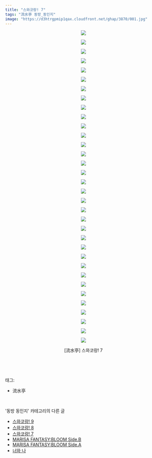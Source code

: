 ```yaml
---
title: "스와코랑! 7"
tags: "流水亭 동방_동인지"
image: "https://d3htrgpmip1qax.cloudfront.net/ghap/3870/001.jpg"
---
```

<div class="article">
<p style="text-align: center; clear: none; float: none;"><img src="{{ site.imgserver5 }}/ghap/3870/001.jpg"/></p>
<p style="text-align: center; clear: none; float: none;"><img src="{{ site.imgserver5 }}/ghap/3870/002.jpg"/></p>
<p style="text-align: center; clear: none; float: none;"><img src="{{ site.imgserver5 }}/ghap/3870/003.jpg"/></p>
<p style="text-align: center; clear: none; float: none;"><img src="{{ site.imgserver5 }}/ghap/3870/004.jpg"/></p>
<p style="text-align: center; clear: none; float: none;"><img src="{{ site.imgserver5 }}/ghap/3870/005.jpg"/></p>
<p style="text-align: center; clear: none; float: none;"><img src="{{ site.imgserver5 }}/ghap/3870/006.jpg"/></p>
<p style="text-align: center; clear: none; float: none;"><img src="{{ site.imgserver5 }}/ghap/3870/007.jpg"/></p>
<p style="text-align: center; clear: none; float: none;"><img src="{{ site.imgserver5 }}/ghap/3870/008.jpg"/></p>
<p style="text-align: center; clear: none; float: none;"><img src="{{ site.imgserver5 }}/ghap/3870/009.jpg"/></p>
<p style="text-align: center; clear: none; float: none;"><img src="{{ site.imgserver5 }}/ghap/3870/010.jpg"/></p>
<p style="text-align: center; clear: none; float: none;"><img src="{{ site.imgserver5 }}/ghap/3870/011.jpg"/></p>
<p style="text-align: center; clear: none; float: none;"><img src="{{ site.imgserver5 }}/ghap/3870/012.jpg"/></p>
<p style="text-align: center; clear: none; float: none;"><img src="{{ site.imgserver5 }}/ghap/3870/013.jpg"/></p>
<p style="text-align: center; clear: none; float: none;"><img src="{{ site.imgserver5 }}/ghap/3870/014.jpg"/></p>
<p style="text-align: center; clear: none; float: none;"><img src="{{ site.imgserver5 }}/ghap/3870/015.jpg"/></p>
<p style="text-align: center; clear: none; float: none;"><img src="{{ site.imgserver5 }}/ghap/3870/016.jpg"/></p>
<p style="text-align: center; clear: none; float: none;"><img src="{{ site.imgserver5 }}/ghap/3870/017.jpg"/></p>
<p style="text-align: center; clear: none; float: none;"><img src="{{ site.imgserver5 }}/ghap/3870/018.jpg"/></p>
<p style="text-align: center; clear: none; float: none;"><img src="{{ site.imgserver5 }}/ghap/3870/019.jpg"/></p>
<p style="text-align: center; clear: none; float: none;"><img src="{{ site.imgserver5 }}/ghap/3870/020.jpg"/></p>
<p style="text-align: center; clear: none; float: none;"><img src="{{ site.imgserver5 }}/ghap/3870/021.jpg"/></p>
<p style="text-align: center; clear: none; float: none;"><img src="{{ site.imgserver5 }}/ghap/3870/022.jpg"/></p>
<p style="text-align: center; clear: none; float: none;"><img src="{{ site.imgserver5 }}/ghap/3870/023.jpg"/></p>
<p style="text-align: center; clear: none; float: none;"><img src="{{ site.imgserver5 }}/ghap/3870/024.jpg"/></p>
<p style="text-align: center; clear: none; float: none;"><img src="{{ site.imgserver5 }}/ghap/3870/025.jpg"/></p>
<p style="text-align: center; clear: none; float: none;"><img src="{{ site.imgserver5 }}/ghap/3870/026.jpg"/></p>
<p style="text-align: center; clear: none; float: none;"><img src="{{ site.imgserver5 }}/ghap/3870/027.jpg"/></p>
<p style="text-align: center; clear: none; float: none;"><img src="{{ site.imgserver5 }}/ghap/3870/028.jpg"/></p>
<p style="text-align: center; clear: none; float: none;"><img src="{{ site.imgserver5 }}/ghap/3870/029.jpg"/></p>
<p style="text-align: center; clear: none; float: none;"><img src="{{ site.imgserver5 }}/ghap/3870/030.jpg"/></p>
<p style="text-align: center; clear: none; float: none;"><img src="{{ site.imgserver5 }}/ghap/3870/031.jpg"/></p>
<p style="text-align: center; clear: none; float: none;"><img src="{{ site.imgserver5 }}/ghap/3870/032.jpg"/></p>
<p style="text-align: center; clear: none; float: none;"><img src="{{ site.imgserver5 }}/ghap/3870/033.jpg"/></p>
<p style="text-align: center; clear: none; float: none;"><img src="{{ site.imgserver5 }}/ghap/3870/034.jpg"/></p>
<p style="text-align: center; clear: none; float: none;">[流水亭] 스와코랑! 7</p>
<p><br/></p>
</div><br/>
<div class="tagTrail">
<p>태그: </p>
<ul>
<li>流水亭</li>
</ul>
</div><br/>
<div class="another">
<p>'동방 동인지' 카테고리의 다른 글</p>
<ul>
<li><a href="/ghap_3872">스와코랑! 9</a></li>
<li><a href="/ghap_3871">스와코랑! 8</a></li>
<li><a href="/ghap_3870">스와코랑! 7</a></li>
<li><a href="/ghap_3869">MARISA FANTASY:BLOOM Side.B</a></li>
<li><a href="/ghap_3868">MARISA FANTASY:BLOOM Side.A</a></li>
<li><a href="/ghap_3867">너와 나</a></li>
</ul>
</div><br/>
<div class="cb_module cb_fluid">
<div class="cb_wrt cb_profile">
</div><!-- commentList close -->
</div><br/>
